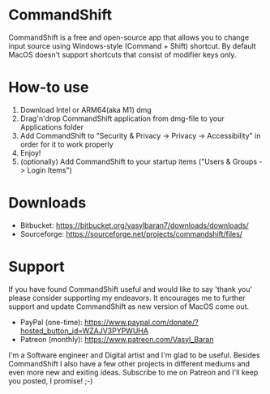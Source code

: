 # CommandShift
CommandShift is a free and open-source app that allows you to change input source using Windows-style (Command + Shift) shortcut. By default MacOS doesn't support shortcuts that consist of modifier keys only.

# How-to use
1. Download Intel or ARM64(aka M1) dmg
2. Drag'n'drop CommandShift application from dmg-file to your Applications folder
3. Add CommandShift to "Security & Privacy -> Privacy -> Accessibility" in order for it to work properly
4. Enjoy!
5. (optionally) Add CommandShift to your startup items ("Users & Groups -> Login Items")

# Downloads
* Bitbucket: https://bitbucket.org/vasylbaran7/downloads/downloads/
* Sourceforge: https://sourceforge.net/projects/commandshift/files/

# Support 
If you have found CommandShift useful and would like to say 'thank you' please consider supporting my endeavors. It encourages me to further support and update CommandShift as new version of MacOS come out. 
* PayPal (one-time): https://www.paypal.com/donate/?hosted_button_id=WZAJV3PYPWUHA
* Patreon (monthly): https://www.patreon.com/Vasyl_Baran


I'm a Software engineer and Digital artist and I'm glad to be useful.
Besides CommandShift I also have a few other projects in different mediums and even more new and exiting ideas. 
Subscribe to me on Patreon and I'll keep you posted, I promise! ;-)

